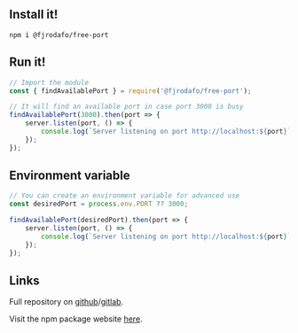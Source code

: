 ## Install it!

```shell
npm i @fjrodafo/free-port
```

## Run it!

```js
// Import the module
const { findAvailablePort } = require('@fjrodafo/free-port');
```

```js
// It will find an available port in case port 3000 is busy
findAvailablePort(3000).then(port => {
    server.listen(port, () => {
        console.log(`Server listening on port http://localhost:${port}`);
    });
});
```

## Environment variable

```js
// You can create an environment variable for advanced use
const desiredPort = process.env.PORT ?? 3000;

findAvailablePort(desiredPort).then(port => {
    server.listen(port, () => {
        console.log(`Server listening on port http://localhost:${port}`);
    });
});
```

## Links

Full repository on [github](https://github.com/FJrodafo/free-port)/[gitlab](https://gitlab.com/FJrodafo/free-port).

Visit the npm package website [here](https://www.npmjs.com/package/@fjrodafo/free-port).